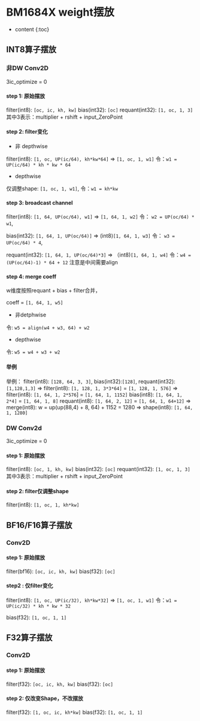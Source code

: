# BM1684X weight摆放

* content
{:toc}

## INT8算子摆放
### 非DW Conv2D

3ic_optimize = 0

#### step 1: 原始摆放

filter(int8): `[oc, ic, kh, kw]`
bias(int32): `[oc]`
requant(int32): `[1, oc, 1, 3]`
其中3表示：multiplier + rshift + input_ZeroPoint

#### step 2: filter变化

* 非 depthwise

filter(int8): `[1, oc, UP(ic/64), kh*kw*64]` => `[1, oc, 1, w1]`
令：`w1 = UP(ic/64) * kh * kw * 64`

* depthwise

仅调整shape: `[1, oc, 1, w1]`, 令：`w1 = kh*kw`

#### step 3: broadcast channel

filter(int8): `[1, 64, UP(oc/64), w1]` => `[1, 64, 1, w2]`
令： `w2 = UP(oc/64) * w1`,


bias(int32): `[1, 64, 1, UP(oc/64)]` => (int8)`[1, 64, 1, w3]`
令： `w3 = UP(oc/64) * 4`,

requant(int32): `[1, 64, 1, UP(oc/64)*3]` => （int8)`[1, 64, 1, w4]`
令：`w4 = (UP(oc/64)-1) * 64 + 12`
注意是中间需要align

#### step 4: merge coeff
w维度按照requant + bias + filter合并，

coeff = `[1, 64, 1, w5]`

* 非detphwise

令: `w5 = align(w4 + w3, 64) + w2`

* depthwise

令: `w5 = w4 + w3 + w2`

#### 举例

举例：
filter(int8): `[128, 64, 3, 3]`, bias(int32):`[128]`, requant(int32):`[1,128,1,3]`
=> filter(int8): `[1, 128, 1, 3*3*64]` = `[1, 128, 1, 576]`
=> filter(int8): `[1, 64, 1, 2*576`] = `[1, 64, 1, 1152]`
   bias(int8): `[1, 64, 1, 2*4]` = `[1, 64, 1, 8]`
   requant(int8): `[1, 64, 2, 12]` = `[1, 64, 1, 64+12]`
=> merge(int8): w = up(up(88,4) + 8, 64) + 1152 = 1280
=> shape(int8): `[1, 64, 1, 1280]`

### DW Conv2d

3ic_optimize = 0

#### step 1: 原始摆放

filter(int8): `[oc, 1, kh, kw]`
bias(int32): `[oc]`
requant(int32): `[1, oc, 1, 3]`
其中3表示：multiplier + rshift + input_ZeroPoint

#### step 2: filter仅调整shape

filter(int8): `[1, oc, 1, kh*kw]`

## BF16/F16算子摆放

### Conv2D

#### step 1: 原始摆放

filter(bf16): `[oc, ic, kh, kw]`
bias(f32): `[oc]`

#### step2 : 仅filter变化

filter(int8): `[1, oc, UP(ic/32), kh*kw*32]` => `[1, oc, 1, w1]`
令：`w1 = UP(ic/32) * kh * kw * 32`

bias(f32): `[1, oc, 1, 1]`

## F32算子摆放

### Conv2D

#### step 1: 原始摆放

filter(f32): `[oc, ic, kh, kw]`
bias(f32): `[oc]`

#### step 2: 仅改变Shape，不改摆放

filter(f32): `[1, oc, ic, kh*kw]`
bias(f32): `[1, oc, 1, 1]`

